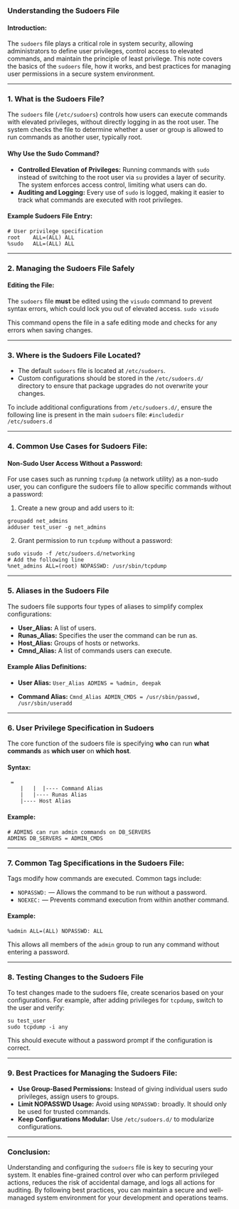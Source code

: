 ### Understanding the Sudoers File
#### Introduction:
The `sudoers` file plays a critical role in system security, allowing administrators to define user privileges, control access to elevated commands, and maintain the principle of least privilege. This note covers the basics of the `sudoers` file, how it works, and best practices for managing user permissions in a secure system environment.

---
### 1. **What is the Sudoers File?**
The `sudoers` file (`/etc/sudoers`) controls how users can execute commands with elevated privileges, without directly logging in as the root user. The system checks the file to determine whether a user or group is allowed to run commands as another user, typically root.
#### Why Use the Sudo Command?
- **Controlled Elevation of Privileges:** Running commands with `sudo` instead of switching to the root user via `su` provides a layer of security. The system enforces access control, limiting what users can do.
- **Auditing and Logging:** Every use of `sudo` is logged, making it easier to track what commands are executed with root privileges.

#### Example Sudoers File Entry:
```
# User privilege specification
root    ALL=(ALL) ALL
%sudo   ALL=(ALL) ALL
```

---
### 2. **Managing the Sudoers File Safely**
#### Editing the File:
The `sudoers` file **must** be edited using the `visudo` command to prevent syntax errors, which could lock you out of elevated access.
`sudo visudo`

This command opens the file in a safe editing mode and checks for any errors when saving changes.

---

### 3. **Where is the Sudoers File Located?**
- The default `sudoers` file is located at `/etc/sudoers`.
- Custom configurations should be stored in the `/etc/sudoers.d/` directory to ensure that package upgrades do not overwrite your changes.

To include additional configurations from `/etc/sudoers.d/`, ensure the following line is present in the main `sudoers` file:
`#includedir /etc/sudoers.d`

---

### 4. **Common Use Cases for Sudoers File:**
#### Non-Sudo User Access Without a Password:
For use cases such as running `tcpdump` (a network utility) as a non-sudo user, you can configure the sudoers file to allow specific commands without a password:

1. Create a new group and add users to it:
```
groupadd net_admins
adduser test_user -g net_admins
```
2. Grant permission to run `tcpdump` without a password:
```
sudo visudo -f /etc/sudoers.d/networking
# Add the following line
%net_admins ALL=(root) NOPASSWD: /usr/sbin/tcpdump
```

---

### 5. **Aliases in the Sudoers File**
The sudoers file supports four types of aliases to simplify complex configurations:
- **User_Alias:** A list of users.
- **Runas_Alias:** Specifies the user the command can be run as.
- **Host_Alias:** Groups of hosts or networks.
- **Cmnd_Alias:** A list of commands users can execute.

#### Example Alias Definitions:
- **User Alias:**
    `User_Alias ADMINS = %admin, deepak`
    
- **Command Alias:**
    `Cmnd_Alias ADMIN_CMDS = /usr/sbin/passwd, /usr/sbin/useradd`
    

---
### 6. **User Privilege Specification in Sudoers**
The core function of the sudoers file is specifying **who** can run **what commands** as **which user** on **which host**.
#### Syntax:
```
 =   
    |   |  |---- Command Alias
    |   |---- Runas Alias
    |---- Host Alias
```

#### Example:
```
# ADMINS can run admin commands on DB_SERVERS
ADMINS DB_SERVERS = ADMIN_CMDS
```

---

### 7. **Common Tag Specifications in the Sudoers File:**
Tags modify how commands are executed. Common tags include:
- `NOPASSWD:` — Allows the command to be run without a password.
- `NOEXEC:` — Prevents command execution from within another command.

#### Example:
`%admin ALL=(ALL) NOPASSWD: ALL`

This allows all members of the `admin` group to run any command without entering a password.

---

### 8. **Testing Changes to the Sudoers File**

To test changes made to the sudoers file, create scenarios based on your configurations. For example, after adding privileges for `tcpdump`, switch to the user and verify:
```
su test_user
sudo tcpdump -i any
```

This should execute without a password prompt if the configuration is correct.

---

### 9. **Best Practices for Managing the Sudoers File:**
- **Use Group-Based Permissions:** Instead of giving individual users sudo privileges, assign users to groups.
- **Limit NOPASSWD Usage:** Avoid using `NOPASSWD:` broadly. It should only be used for trusted commands.
- **Keep Configurations Modular:** Use `/etc/sudoers.d/` to modularize configurations.

---

### Conclusion:
Understanding and configuring the `sudoers` file is key to securing your system. It enables fine-grained control over who can perform privileged actions, reduces the risk of accidental damage, and logs all actions for auditing. By following best practices, you can maintain a secure and well-managed system environment for your development and operations teams.
